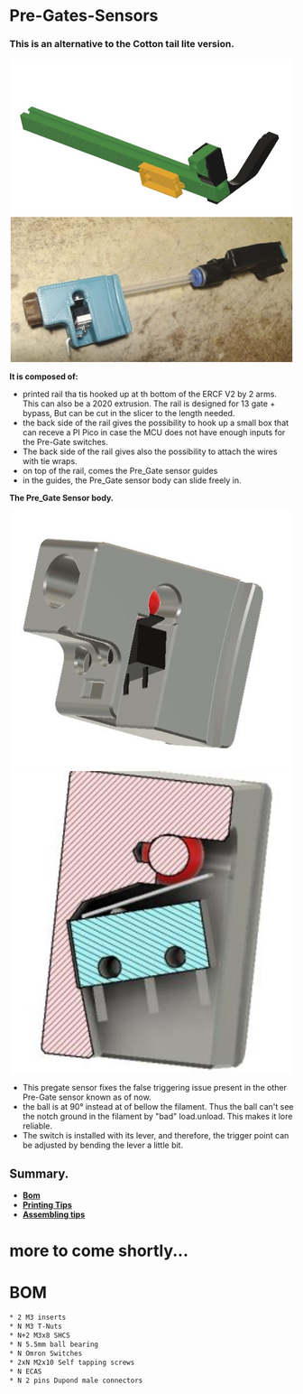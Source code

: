 # **Pre-Gates-Sensors**

### **This is an alternative to the Cotton tail lite version.** 

<p align=center><img src="Images/Pre-gate-full.JPG" width="500" alt="Pre-gate.JPG"><img src="Images/Pregate&filament path.JPG" width="500" alt="Pre-gate.JPG"></p>

**It is composed of:**
  * printed rail tha tis hooked up at th bottom of the ERCF V2 by 2 arms. This can also be a 2020 extrusion. The rail is designed for 13 gate + bypass, But can be cut in the slicer to the length needed.
  * the back side of the rail gives the possibility to hook up a small box that can receve a PI Pico in case the MCU does not have enough inputs for the Pre-Gate switches.
  * The back side of the rail gives also the possibility to attach the wires with tie wraps.
  * on top of the rail, comes the Pre_Gate sensor guides
  * in the guides, the Pre_Gate sensor body can slide freely in.

**The Pre_Gate Sensor body.**
<p align=center><img src="Images/pre-gate-switch.JPG" width="500" alt="Pre-gate.JPG"><img src="Images/pregate cutout.JPG" width="500" alt="Pre-gate.JPG"></p>

  * This pregate sensor fixes the false triggering issue present in the other Pre-Gate sensor known as of now.
  * the ball is at 90° instead at of bellow the filament. Thus the ball can't see the notch ground in the filament by "bad" load.unload. This makes it lore reliable.
  * The switch is installed with its lever, and therefore, the trigger point can be adjusted by bending the lever a little bit.

## Summary.
* **[Bom](#bom)**
* **[Printing Tips](#printing-tips)**
* **[Assembling tips](#assembling-tips)**
 
# more to come shortly...

# BOM
    * 2 M3 inserts
    * N M3 T-Nuts 
    * N+2 M3x8 SHCS
    * N 5.5mm ball bearing
    * N Omron Switches
    * 2xN M2x10 Self tapping screws
    * N ECAS
    * N 2 pins Dupond male connectors 